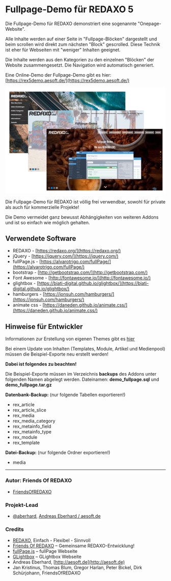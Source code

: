 # Fullpage-Demo für REDAXO 5

Die Fullpage-Demo für REDAXO demonstriert eine sogenannte "Onepage-Website".

Alle Inhalte werden auf einer Seite in "Fullpage-Blöcken" dargestellt und beim scrollen wird direkt zum nächsten "Block" gescrolled. Diese Technik ist eher für Webseiten mit "weniger" Inhalten geeignet.

Die Inhalte werden aus den Kategorien zu den einzelnen "Blöcken" der Website zusammengesetzt. Die Navigation wird automatisch generiert.

Eine Online-Demo der Fullpage-Demo gibt es hier: [https://rex5demo.aesoft.de/](https://rex5demo.aesoft.de/)

![Screenshot](https://raw.githubusercontent.com/FriendsOfREDAXO/demo_fullpage/assets/demo_fullpage.png)

Die Fullpage-Demo für REDAXO ist völlig frei verwendbar, sowohl für private als auch für kommerzielle Projekte!

Die Demo vermeidet ganz bewusst Abhängigkeiten von weiteren Addons und ist so einfach wie möglich gehalten.

## Verwendete Software

* REDAXO - [https://redaxo.org/](https://redaxo.org/)
* jQuery - [https://jquery.com/](https://jquery.com/)
* fullPage.js - [https://alvarotrigo.com/fullPage/](https://alvarotrigo.com/fullPage/)
* bootstrap - [http://getbootstrap.com/](http://getbootstrap.com/)
* Font Awesome - [http://fontawesome.io/](http://fontawesome.io/)
* glightbox - [https://biati-digital.github.io/glightbox/](https://biati-digital.github.io/glightbox/)
* hamburgers - [https://jonsuh.com/hamburgers/](https://jonsuh.com/hamburgers/)
* animate css - [https://daneden.github.io/animate.css/](https://daneden.github.io/animate.css/)

## Hinweise für Entwickler

Informationen zur Erstellung von eigenen Themes gibt es [hier](https://github.com/FriendsOfREDAXO/demo_fullpage/blob/master/INFO.md)

Bei einem Update von Inhalten (Templates, Module, Artikel und Medienpool) müssen die Beispiel-Exporte neu erstellt werden!

**Dabei ist folgendes zu beachten!**

Die Beispiel-Exporte müssen im Verzeichnis **backups** des Addons unter folgenden Namen abgelegt werden.
Dateinamen: **demo_fullpage.sql** und **demo_fullpage.tar.gz**

**Datenbank-Backup:** (nur folgende Tabellen exportieren!)

* rex_article
* rex_article_slice
* rex_media
* rex_media_category
* rex_metainfo_field
* rex_metainfo_type
* rex_module
* rex_template

**Datei-Backup:** (nur folgende Ordner exportieren!)

* media

---

### Autor: Friends Of REDAXO

* [FriendsOfREDAXO](https://github.com/FriendsOfREDAXO)

### Projekt-Lead

* [@aberhard](https://github.com/aeberhard), [Andreas Eberhard / aesoft.de](http://aesoft.de)

### Credits

* [REDAXO](https://redaxo.org), Einfach - Flexibel - Sinnvoll
* [Friends Of REDAXO](https://github.com/FriendsOfREDAXO) – Gemeinsame REDAXO-Entwicklung!
* [fullPage.js](https://alvarotrigo.com/fullPage/) – fullPage Webseite
* [GLightbox](https://biati-digital.github.io/glightbox/) – GLightbox Webseite
* Andreas Eberhard, [http://aesoft.de](http://aesoft.de)
* Jan Kristinus, Thomas Blum, Gregor Harlan, Peter Bickel, Dirk Schürjohann, FriendsOfREDAXO
